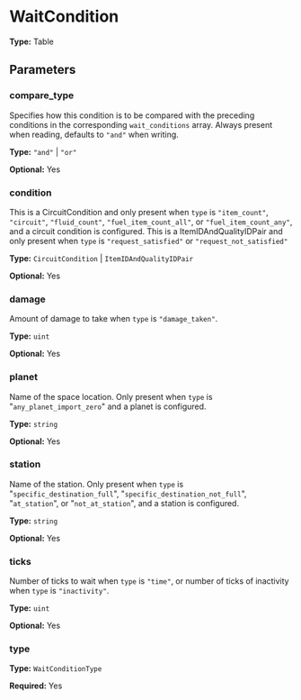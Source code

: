 # WaitCondition

**Type:** Table

## Parameters

### compare_type

Specifies how this condition is to be compared with the preceding conditions in the corresponding `wait_conditions` array. Always present when reading, defaults to `"and"` when writing.

**Type:** `"and"` | `"or"`

**Optional:** Yes

### condition

This is a CircuitCondition and only present when `type` is `"item_count"`, `"circuit"`, `"fluid_count"`, `"fuel_item_count_all"`, or `"fuel_item_count_any"`, and a circuit condition is configured. This is a ItemIDAndQualityIDPair and only present when `type` is `"request_satisfied"` or `"request_not_satisfied"`

**Type:** `CircuitCondition` | `ItemIDAndQualityIDPair`

**Optional:** Yes

### damage

Amount of damage to take when `type` is `"damage_taken"`.

**Type:** `uint`

**Optional:** Yes

### planet

Name of the space location. Only present when `type` is "`any_planet_import_zero`" and a planet is configured.

**Type:** `string`

**Optional:** Yes

### station

Name of the station. Only present when `type` is "`specific_destination_full`", "`specific_destination_not_full`", "`at_station`", or "`not_at_station`", and a station is configured.

**Type:** `string`

**Optional:** Yes

### ticks

Number of ticks to wait when `type` is `"time"`, or number of ticks of inactivity when `type` is `"inactivity"`.

**Type:** `uint`

**Optional:** Yes

### type

**Type:** `WaitConditionType`

**Required:** Yes

